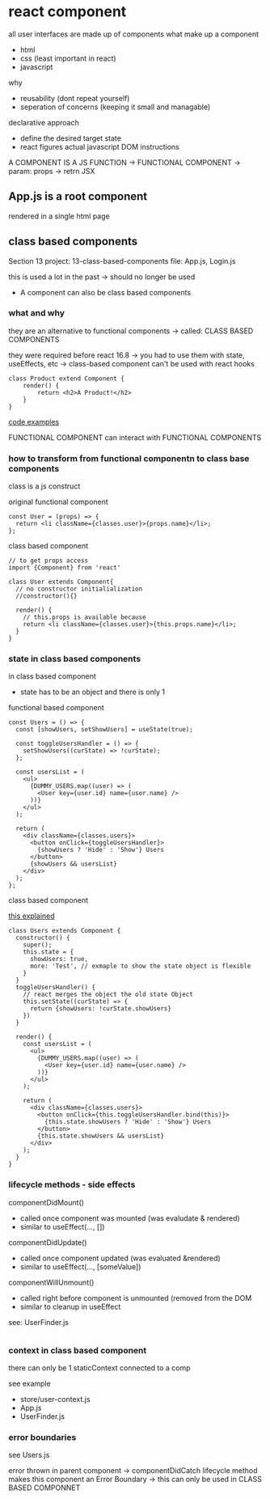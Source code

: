 # react component

all user interfaces are made up of components
what make up a component
- html
- css (least important in react)
- javascript

why
- reusability (dont repeat yourself)
- seperation of concerns (keeping it small and managable)

declarative approach
- define the desired target state
- react figures actual javascript DOM instructions

A COMPONENT IS A JS FUNCTION -> FUNCTIONAL COMPONENT
-> param: props
-> retrn JSX

## App.js is a root component

rendered in a single html page

## class based components

Section 13
project: 13-class-based-components
file: App.js, Login.js

this is used a lot in the past -> should no longer be used
- A component can also be class based components

### what and why

they are an alternative to functional components
-> called: CLASS BASED COMPONENTS 

they were required before react 16.8
-> you had to use them with state, useEffects, etc
-> class-based component can't be used with react hooks

```
class Product extend Component {
    render() {
        return <h2>A Product!</h2>
    }
}
```

[code examples](https://github.com/academind/react-complete-guide-code/tree/13-class-based-cmp)

FUNCTIONAL COMPONENT can interact with FUNCTIONAL COMPONENTS

### how to transform from functional componentn to class base components

class is a js construct

original functional component

```
const User = (props) => {
  return <li className={classes.user}>{props.name}</li>;
};
```

class based component

```
// to get props access
import {Component} from 'react'

class User extends Component{
  // no constructor initialialization
  //constructor(){}

  render() {
    // this.props is available because
    return <li className={classes.user}>{this.props.name}</li>;
  }
}

```

### state in class based components

in class based component
- state has to be an object and there is only 1

functional based component

```
const Users = () => {
  const [showUsers, setShowUsers] = useState(true);

  const toggleUsersHandler = () => {
    setShowUsers((curState) => !curState);
  };

  const usersList = (
    <ul>
      {DUMMY_USERS.map((user) => (
        <User key={user.id} name={user.name} />
      ))}
    </ul>
  );

  return (
    <div className={classes.users}>
      <button onClick={toggleUsersHandler}>
        {showUsers ? 'Hide' : 'Show'} Users
      </button>
      {showUsers && usersList}
    </div>
  );
};
```

class based component

[this explained](https://academind.com/tutorials/this-keyword-function-references)

```
class Users extends Component {
  constructor() {
    super();
    this.state = {
      showUsers: true,
      more: 'Test', // exmaple to show the state object is flexible
    }
  }
  toggleUsersHandler() {
    // react merges the object the old state Object
    this.setState((curState) => {
      return {showUsers: !curState.showUsers}
    })
  }

  render() {
    const usersList = (
      <ul>
        {DUMMY_USERS.map((user) => (
          <User key={user.id} name={user.name} />
        ))}
      </ul>
    );

    return (
      <div className={classes.users}>
        <button onClick={this.toggleUsersHandler.bind(this)}>
          {this.state.showUsers ? 'Hide' : 'Show'} Users
        </button>
        {this.state.showUsers && usersList}
      </div>
    );
  }
}
```

### lifecycle methods - side effects

componentDidMount() 
- called once component was mounted (was evaludate & rendered)
- similar to useEffect(..., [])

componentDidUpdate()
- called once component updated (was evaluated &rendered)
- similar to useEffect(..., [someValue])

componentWillUnmount()
- called right before component is unmounted (removed from the DOM
- similar to cleanup in useEffect

see: UserFinder.js

```

```

### context in class based component

there can only be 1 staticContext connected to a comp

see example
- store/user-context.js
- App.js
- UserFinder.js

### error boundaries

see Users.js

error thrown in parent component
-> componentDidCatch lifecycle method makes this component an Error Boundary
-> this can only be used in CLASS BASED COMPONNET